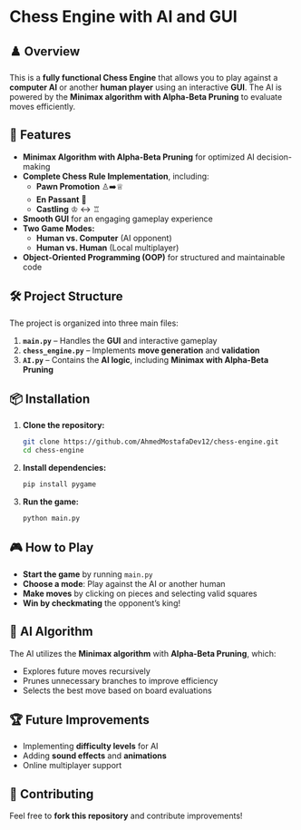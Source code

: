# Chess Engine with AI and GUI

## ♟️ Overview
This is a **fully functional Chess Engine** that allows you to play against a **computer AI** or another **human player** using an interactive **GUI**. The AI is powered by the **Minimax algorithm with Alpha-Beta Pruning** to evaluate moves efficiently.

## 🚀 Features
- **Minimax Algorithm with Alpha-Beta Pruning** for optimized AI decision-making
- **Complete Chess Rule Implementation**, including:
  - **Pawn Promotion** ♙➡️♕
  - **En Passant** 🏇
  - **Castling** ♔ ↔️ ♖
- **Smooth GUI** for an engaging gameplay experience
- **Two Game Modes:**
  - **Human vs. Computer** (AI opponent)
  - **Human vs. Human** (Local multiplayer)
- **Object-Oriented Programming (OOP)** for structured and maintainable code

## 🛠️ Project Structure
The project is organized into three main files:

1. **`main.py`** – Handles the **GUI** and interactive gameplay
2. **`chess_engine.py`** – Implements **move generation** and **validation**
3. **`AI.py`** – Contains the **AI logic**, including **Minimax with Alpha-Beta Pruning**

## 📦 Installation
1. **Clone the repository:**
   ```bash
   git clone https://github.com/AhmedMostafaDev12/chess-engine.git
   cd chess-engine
   ```
2. **Install dependencies:**
   ```bash
   pip install pygame
   ```
3. **Run the game:**
   ```bash
   python main.py
   ```

## 🎮 How to Play
- **Start the game** by running `main.py`
- **Choose a mode**: Play against the AI or another human
- **Make moves** by clicking on pieces and selecting valid squares
- **Win by checkmating** the opponent’s king!

## 🧠 AI Algorithm
The AI utilizes the **Minimax algorithm** with **Alpha-Beta Pruning**, which:
- Explores future moves recursively
- Prunes unnecessary branches to improve efficiency
- Selects the best move based on board evaluations

## 🏆 Future Improvements
- Implementing **difficulty levels** for AI
- Adding **sound effects** and **animations**
- Online multiplayer support

## 🤝 Contributing
Feel free to **fork this repository** and contribute improvements!





